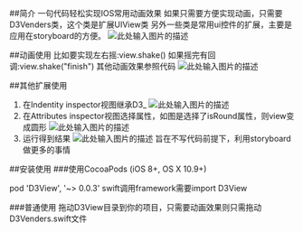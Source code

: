 ##简介
一句代码轻松实现IOS常用动画效果
如果只需要方便实现动画，只需要D3Venders类，这个类是扩展UIView类
另外一些类是常用ui控件的扩展，主要是应用在storyboard的方便。
![此处输入图片的描述][1]


##动画使用
比如要实现左右摇:view.shake()
如果摇完有回调:view.shake("finish")
其他动画效果参照代码
![此处输入图片的描述][2]

##其他扩展使用
1. 在Indentity inspector视图继承D3_
![此处输入图片的描述][3]
2. 在Attributes inspector视图选择属性，如图是选择了isRound属性，则view变成圆形
![此处输入图片的描述][4]
3. 运行得到结果
![此处输入图片的描述][5]
旨在不写代码前提下，利用storyboard做更多的事情


##安装使用
###使用CocoaPods (iOS 8+, OS X 10.9+)

pod 'D3View', '~> 0.0.3'
swift调用framework需要import D3View

###普通使用
拖动D3View目录到你的项目，只需要动画效果则只需拖动D3Venders.swift文件


  [1]: http://7vzpd0.com1.z0.glb.clouddn.com/%E5%B1%8F%E5%B9%95%E5%BF%AB%E7%85%A7%202015-06-10%20%E4%B8%8B%E5%8D%886.01.08.png
  [2]: http://7vzpd0.com1.z0.glb.clouddn.com/11.gif动D3View目录到你的项目，只需要动画效果则只需拖动D3Venders.swift文件
  [3]: http://7vzpd0.com1.z0.glb.clouddn.com/%E5%B1%8F%E5%B9%95%E5%BF%AB%E7%85%A7%202015-06-10%20%E4%B8%8B%E5%8D%886.11.13.png
  [4]: http://7vzpd0.com1.z0.glb.clouddn.com/%E5%B1%8F%E5%B9%95%E5%BF%AB%E7%85%A7%202015-06-10%20%E4%B8%8B%E5%8D%886.10.12.png
  [5]: http://7vzpd0.com1.z0.glb.clouddn.com/%E5%B1%8F%E5%B9%95%E5%BF%AB%E7%85%A7%202015-06-10%20%E4%B8%8B%E5%8D%886.15.42.png
